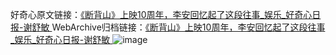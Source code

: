 好奇心原文链接：[《断背山》上映10周年，李安回忆起了这段往事_娱乐_好奇心日报-谢舒敏 ](https://www.qdaily.com/articles/11407.html)
WebArchive归档链接：[《断背山》上映10周年，李安回忆起了这段往事_娱乐_好奇心日报-谢舒敏 ](http://web.archive.org/web/20161111110111/http://www.qdaily.com:80/articles/11407.html)
![image](http://ww3.sinaimg.cn/large/007d5XDply1g3wgtlbxjtj30u03yxkjl)
